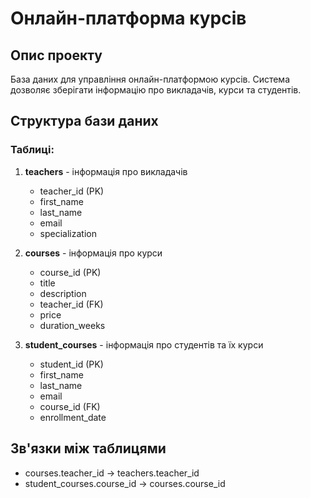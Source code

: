 # Онлайн-платформа курсів

## Опис проекту
База даних для управління онлайн-платформою курсів. Система дозволяє зберігати інформацію про викладачів, курси та студентів.

## Структура бази даних

### Таблиці:
1. **teachers** - інформація про викладачів
   - teacher_id (PK)
   - first_name
   - last_name
   - email
   - specialization

2. **courses** - інформація про курси
   - course_id (PK)
   - title
   - description
   - teacher_id (FK)
   - price
   - duration_weeks

3. **student_courses** - інформація про студентів та їх курси
   - student_id (PK)
   - first_name
   - last_name
   - email
   - course_id (FK)
   - enrollment_date

## Зв'язки між таблицями
- courses.teacher_id -> teachers.teacher_id
- student_courses.course_id -> courses.course_id 